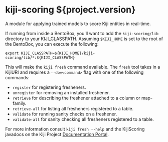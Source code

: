 kiji-scoring ${project.version}
===============================

A module for applying trained models to score Kiji entities in real-time.

If running from inside a BentoBox, you'll want to add the `kiji-scoring/lib`
directory to your KIJI\_CLASSPATH. Assuming `$KIJI_HOME` is set to the root
of the BentoBox, you can execute the following:

`export KIJI_CLASSPATH=${KIJI_HOME}/kiji-scoring/lib/*:${KIJI_CLASSPATH}`

This will make the `kiji fresh` command available. The `fresh` tool takes in
a KijiURI and requires a `--do=<command>` flag with one of the following
commands:

* `register` for registering fresheners.
* `unregister` for removing an installed freshener.
* `retrieve` for describing the freshener attached to a column or map-family.
* `retrieve-all` for listing all fresheners registered to a table.
* `validate` for running sanity checks on a freshener.
* `validate-all` for sanity checking all fresheners registered to a table.

For more information consult `kiji fresh --help` and the KijiScoring javadocs
on the Kiji Project [Documentation Portal](http://docs.kiji.org).
